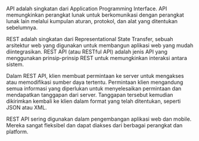 

API adalah singkatan dari Application Programming Interface. API memungkinkan perangkat lunak untuk berkomunikasi dengan perangkat lunak lain melalui kumpulan aturan, protokol, dan alat yang ditentukan sebelumnya. 

REST adalah singkatan dari Representational State Transfer, sebuah arsitektur web yang digunakan untuk membangun aplikasi web yang mudah diintegrasikan. REST API (atau RESTful API) adalah jenis API yang menggunakan prinsip-prinsip REST untuk memungkinkan interaksi antara sistem. 

Dalam REST API, klien membuat permintaan ke server untuk mengakses atau memodifikasi sumber daya tertentu. Permintaan klien mengandung semua informasi yang diperlukan untuk menyelesaikan permintaan dan mendapatkan tanggapan dari server. Tanggapan tersebut kemudian dikirimkan kembali ke klien dalam format yang telah ditentukan, seperti JSON atau XML. 

REST API sering digunakan dalam pengembangan aplikasi web dan mobile. Mereka sangat fleksibel dan dapat diakses dari berbagai perangkat dan platform.
